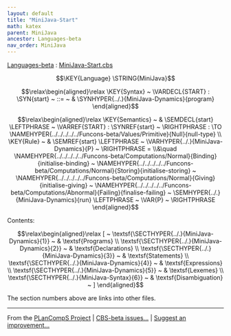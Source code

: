 ```yaml
---
layout: default
title: "MiniJava-Start"
math: katex
parent: MiniJava
ancestor: Languages-beta
nav_order: MiniJava
---
```


[Languages-beta] : [MiniJava-Start.cbs]

$$\KEY{Language} \STRING{MiniJava}$$



$$\relax\begin{aligned}\relax
  \KEY{Syntax} ~ 
    \VARDECL{START} : \SYN{start}
      ~ ::= ~ & \SYNHYPER{../.}{MiniJava-Dynamics}{program}
\end{aligned}$$

$$\relax\begin{aligned}\relax
  \KEY{Semantics} ~ 
  & \SEMDECL{start} \LEFTPHRASE ~ \VARREF{START} : \SYNREF{start} ~ \RIGHTPHRASE  :  \TO \NAMEHYPER{../../../../../Funcons-beta/Values/Primitive}{Null}{null-type} 
\\
  \KEY{Rule} ~ 
    & \SEMREF{start} \LEFTPHRASE ~ \VARHYPER{../.}{MiniJava-Dynamics}{P} ~ \RIGHTPHRASE  = \\&\quad
      \NAMEHYPER{../../../../../Funcons-beta/Computations/Normal}{Binding}{initialise-binding} ~
        \NAMEHYPER{../../../../../Funcons-beta/Computations/Normal}{Storing}{initialise-storing} ~
          \NAMEHYPER{../../../../../Funcons-beta/Computations/Normal}{Giving}{initialise-giving} ~
            \NAMEHYPER{../../../../../Funcons-beta/Computations/Abnormal}{Failing}{finalise-failing} ~
              \SEMHYPER{../.}{MiniJava-Dynamics}{run} \LEFTPHRASE ~ \VAR{P} ~ \RIGHTPHRASE 
\end{aligned}$$


Contents:



$$\relax\begin{aligned}\relax
  [ ~ 
  \textsf{\SECTHYPER{../.}{MiniJava-Dynamics}{1}} ~ & \textsf{Programs} \\
  \textsf{\SECTHYPER{../.}{MiniJava-Dynamics}{2}} ~ & \textsf{Declarations} \\
  \textsf{\SECTHYPER{../.}{MiniJava-Dynamics}{3}} ~ & \textsf{Statements} \\
  \textsf{\SECTHYPER{../.}{MiniJava-Dynamics}{4}} ~ & \textsf{Expressions} \\
  \textsf{\SECTHYPER{../.}{MiniJava-Dynamics}{5}} ~ & \textsf{Lexemes} \\
  \textsf{\SECTHYPER{../.}{MiniJava-Syntax}{6}} ~ & \textsf{Disambiguation}
  ~ ]
\end{aligned}$$


The section numbers above are links into other files.




[Funcons-beta]: /CBS-beta/math/Funcons-beta
  "FUNCONS-BETA"
[Unstable-Funcons-beta]: /CBS-beta/math/Unstable-Funcons-beta
  "UNSTABLE-FUNCONS-BETA"
[Languages-beta]: /CBS-beta/math/Languages-beta
  "LANGUAGES-BETA"
[Unstable-Languages-beta]: /CBS-beta/math/Unstable-Languages-beta
  "UNSTABLE-LANGUAGES-BETA"
[CBS-beta]: /CBS-beta 
  "CBS-BETA"


____

From the [PLanCompS Project] | [CBS-beta issues...] | [Suggest an improvement...]

[MiniJava-Start.cbs]: /CBS-beta/Languages-beta/MiniJava/MiniJava-cbs/MiniJava/MiniJava-Start/MiniJava-Start.cbs
  "CBS SOURCE FILE"
[PLanCompS Project]: https://plancomps.github.io
  "PROGRAMMING LANGUAGE COMPONENTS AND SPECIFICATIONS PROJECT HOME PAGE"
[CBS-beta issues...]: https://github.com/plancomps/CBS-beta/issues
  "CBS-BETA ISSUE REPORTS ON GITHUB"
[Suggest an improvement...]: mailto:plancomps@gmail.com?Subject=CBS-beta%20-%20comment&Body=Re%3A%20CBS-beta%20specification%20at%20MiniJava/MiniJava-Start/MiniJava-Start.cbs%0A%0AComment/Query/Issue/Suggestion%3A%0A%0A%0ASignature%3A%0A 
  "GENERATE AN EMAIL TEMPLATE"
